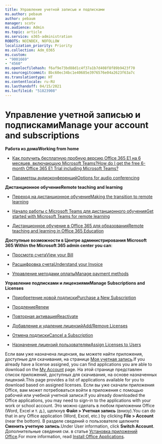 ```yaml
---
title: Управление учетной записью и подписками
ms.author: pebaum
author: pebaum
manager: scotv
ms.audience: Admin
ms.topic: article
ms.service: o365-administration
ROBOTS: NOINDEX, NOFOLLOW
localization_priority: Priority
ms.collection: Adm_O365
ms.custom:
- "9001669"
- "4560"
ms.openlocfilehash: f6af9e73bd88d1c4f37a1b7d408f8f89b9423f70
ms.sourcegitcommit: 8bc60ec34bc1e40685e3976576e04a2623f63a7c
ms.translationtype: HT
ms.contentlocale: ru-RU
ms.lasthandoff: 04/15/2021
ms.locfileid: "51823908"
---
```

# <a name="manage-your-account-and-subscriptions"></a><span data-ttu-id="1fa1e-102">Управление учетной записью и подписками</span><span class="sxs-lookup"><span data-stu-id="1fa1e-102">Manage your account and subscriptions</span></span>

<span data-ttu-id="1fa1e-103">**Работа из дома**</span><span class="sxs-lookup"><span data-stu-id="1fa1e-103">**Working from home**</span></span>
- [<span data-ttu-id="1fa1e-104">Как получить бесплатную пробную версию Office 365 E1 на 6 месяцев, включающую Microsoft Teams?</span><span class="sxs-lookup"><span data-stu-id="1fa1e-104">How do I get the free 6-month Office 365 E1 Trial including Microsoft Teams?</span></span>](https://docs.microsoft.com/MicrosoftTeams/e1-trial-license)

- [<span data-ttu-id="1fa1e-105">Параметры аудиоконференций</span><span class="sxs-lookup"><span data-stu-id="1fa1e-105">Options for audio conferencing</span></span>](https://docs.microsoft.com/alchemyinsights/options-for-audio-conferencing)

<span data-ttu-id="1fa1e-106">**Дистанционное обучение**</span><span class="sxs-lookup"><span data-stu-id="1fa1e-106">**Remote teaching and learning**</span></span>

- [<span data-ttu-id="1fa1e-107">Переход на дистанционное обучение</span><span class="sxs-lookup"><span data-stu-id="1fa1e-107">Making the transition to remote learning</span></span>](https://www.microsoft.com/education/remote-learning)

- [<span data-ttu-id="1fa1e-108">Начало работы с Microsoft Teams для дистанционного обучения</span><span class="sxs-lookup"><span data-stu-id="1fa1e-108">Get started with Microsoft Teams for remote learning</span></span>](https://docs.microsoft.com/MicrosoftTeams/remote-learning-edu)

- [<span data-ttu-id="1fa1e-109">Дистанционное обучение в Office 365 для образования</span><span class="sxs-lookup"><span data-stu-id="1fa1e-109">Remote teaching and learning in Office 365 Education</span></span>](https://docs.microsoft.com/MicrosoftTeams/remote-learning-edu)

<span data-ttu-id="1fa1e-110">**Доступные возможности в Центре администрирования Microsoft 365**:</span><span class="sxs-lookup"><span data-stu-id="1fa1e-110">**Within the Microsoft 365 admin center you can**:</span></span> 

- [<span data-ttu-id="1fa1e-111">Просмотр счета</span><span class="sxs-lookup"><span data-stu-id="1fa1e-111">View your Bill</span></span>](https://docs.microsoft.com/microsoft-365/commerce/billing-and-payments/view-your-bill-or-invoice) 

- [<span data-ttu-id="1fa1e-112">Расшифровка счета</span><span class="sxs-lookup"><span data-stu-id="1fa1e-112">Understand your Invoice</span></span>](https://docs.microsoft.com/microsoft-365/commerce/billing-and-payments/understand-your-invoice)

- [<span data-ttu-id="1fa1e-113">Управление методами оплаты</span><span class="sxs-lookup"><span data-stu-id="1fa1e-113">Manage payment methods</span></span>](https://docs.microsoft.com/microsoft-365/commerce/billing-and-payments/manage-payment-methods)

<span data-ttu-id="1fa1e-114">**Управление подписками и лицензиями**</span><span class="sxs-lookup"><span data-stu-id="1fa1e-114">**Manage Subscriptions and Licenses**</span></span> 

- [<span data-ttu-id="1fa1e-115">Приобретение новой подписки</span><span class="sxs-lookup"><span data-stu-id="1fa1e-115">Purchase a New Subscription</span></span>](https://docs.microsoft.com/microsoft-365/commerce/subscriptions/upgrade-to-different-plan)

- [<span data-ttu-id="1fa1e-116">Продление</span><span class="sxs-lookup"><span data-stu-id="1fa1e-116">Renew</span></span>](https://docs.microsoft.com/microsoft-365/commerce/subscriptions/renew-your-subscription) 

- [<span data-ttu-id="1fa1e-117">Повторная активация</span><span class="sxs-lookup"><span data-stu-id="1fa1e-117">Reactivate</span></span>](https://docs.microsoft.com/microsoft-365/commerce/subscriptions/reactivate-your-subscription)

- [<span data-ttu-id="1fa1e-118">Добавление и удаление лицензий</span><span class="sxs-lookup"><span data-stu-id="1fa1e-118">Add/Remove Licenses</span></span>](https://docs.microsoft.com/microsoft-365/commerce/licenses/buy-licenses)

- [<span data-ttu-id="1fa1e-119">Отмена подписки</span><span class="sxs-lookup"><span data-stu-id="1fa1e-119">Cancel a Subscription</span></span>](https://docs.microsoft.com/microsoft-365/commerce/subscriptions/cancel-your-subscription)

- [<span data-ttu-id="1fa1e-120">Назначение лицензий пользователям</span><span class="sxs-lookup"><span data-stu-id="1fa1e-120">Assign Licenses to Users</span></span>](https://docs.microsoft.com/microsoft-365/admin/manage/assign-licenses-to-users)

<span data-ttu-id="1fa1e-121">Если вам уже назначена лицензия, вы можете найти приложения, доступные для скачивания, на странице [Моя учетная запись](https://portal.office.com/account/#installs).</span><span class="sxs-lookup"><span data-stu-id="1fa1e-121">If you already have a license assigned, you can find applications you are able to download on the [My Account](https://portal.office.com/account/#installs) page.</span></span> <span data-ttu-id="1fa1e-122">На этой странице представлен список приложений, доступных для скачивания, на основе назначенных лицензий.</span><span class="sxs-lookup"><span data-stu-id="1fa1e-122">This page provides a list of applications available for you to download based on assigned licenses.</span></span> <span data-ttu-id="1fa1e-123">Если вы уже скачали приложения Office, вам может потребоваться войти в приложения с помощью рабочей или учебной учетной записи.</span><span class="sxs-lookup"><span data-stu-id="1fa1e-123">If you already downloaded the Office applications, you may need to sign-in to the applications with your work or school account.</span></span> <span data-ttu-id="1fa1e-124">Это можно сделать в любом приложении Office (Word, Excel и т. д.), щелкнув **Файл > Учетная запись** (внизу).</span><span class="sxs-lookup"><span data-stu-id="1fa1e-124">You can do that in any Office application (Word, Excel, etc.) by clicking **File > Account** (near the bottom).</span></span> <span data-ttu-id="1fa1e-125">В разделе сведений о пользователе щелкните **Сменить учетную запись**.</span><span class="sxs-lookup"><span data-stu-id="1fa1e-125">Under User information, click **Switch Account**.</span></span> <span data-ttu-id="1fa1e-126">Дополнительные сведения см. в статье [Установка приложений Office](https://docs.microsoft.com/microsoft-365/admin/setup/install-applications).</span><span class="sxs-lookup"><span data-stu-id="1fa1e-126">For more information, read [Install Office Applications](https://docs.microsoft.com/microsoft-365/admin/setup/install-applications).</span></span> 
